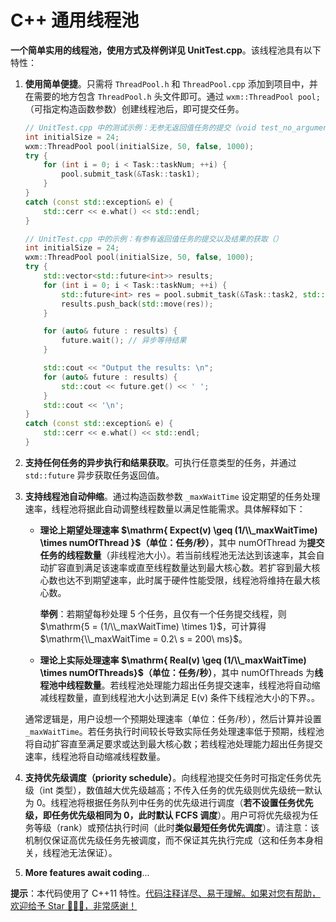 # C++ 通用线程池

**一个简单实用的线程池，使用方式及样例详见 UnitTest.cpp**。该线程池具有以下特性：

1. **使用简单便捷**。只需将 `ThreadPool.h` 和 `ThreadPool.cpp` 添加到项目中，并在需要的地方包含 `ThreadPool.h` 头文件即可。通过 `wxm::ThreadPool pool;`（可指定构造函数参数）创建线程池后，即可提交任务。

   ```C++
   // UnitTest.cpp 中的测试示例：无参无返回值任务的提交（void test_no_argument_no_ret()）
   int initialSize = 24;
   wxm::ThreadPool pool(initialSize, 50, false, 1000);
   try {
       for (int i = 0; i < Task::taskNum; ++i) {
           pool.submit_task(&Task::task1);
       }
   }
   catch (const std::exception& e) {
       std::cerr << e.what() << std::endl;
   }
   
   // UnitTest.cpp 中的示例：有参有返回值任务的提交以及结果的获取（）
   int initialSize = 24;
   wxm::ThreadPool pool(initialSize, 50, false, 1000);
   try {
       std::vector<std::future<int>> results;
       for (int i = 0; i < Task::taskNum; ++i) {
           std::future<int> res = pool.submit_task(&Task::task2, std::ref(Task::num)); // 异步获取结果
           results.push_back(std::move(res));
       }
   
       for (auto& future : results) {
           future.wait(); // 异步等待结果
       }
   
       std::cout << "Output the results: \n";
       for (auto& future : results) {
           std::cout << future.get() << ' ';
       }
       std::cout << '\n';
   }
   catch (const std::exception& e) {
       std::cerr << e.what() << std::endl;
   }
   ```

2. **支持任何任务的异步执行和结果获取**。可执行任意类型的任务，并通过 `std::future` 异步获取任务返回值。

3. **支持线程池自动伸缩**。通过构造函数参数 `_maxWaitTime` 设定期望的任务处理速率，线程池将据此自动调整线程数量以满足性能需求。具体解释如下：

   - **理论上期望处理速率 $\mathrm{ Expect(v) \geq (1/\\_maxWaitTime) \times numOfThread }$（单位：任务/秒）**，其中 $\mathrm{numOfThread}$ 为**提交任务的线程数量**（非线程池大小）。若当前线程池无法达到该速率，其会自动扩容直到满足该速率或直至线程数量达到最大核心数。若扩容到最大核心数也达不到期望速率，此时属于硬件性能受限，线程池将维持在最大核心数。

     **举例**：若期望每秒处理 5 个任务，且仅有一个任务提交线程，则 $\mathrm{5 = (1/\\_maxWaitTime) \times 1}$，可计算得 $\mathrm{\\_maxWaitTime = 0.2\ s = 200\ ms}$。

   - **理论上实际处理速率 $\mathrm{ Real(v) \geq (1/\\_maxWaitTime) \times numOfThreads}$（单位：任务/秒）**，其中 $\mathrm{numOfThreads}$ 为**线程池中线程数量**。若线程池处理能力超出任务提交速率，线程池将自动缩减线程数量，直到线程池大小达到满足 $\mathrm{E(v)}$ 条件下线程池大小的下界。。

   通常逻辑是，用户设想一个预期处理速率（单位：任务/秒），然后计算并设置 `_maxWaitTime`。若任务执行时间较长导致实际任务处理速率低于预期，线程池将自动扩容直至满足要求或达到最大核心数；若线程池处理能力超出任务提交速率，线程池将自动缩减线程数量。

4. **支持优先级调度（priority schedule）**。向线程池提交任务时可指定任务优先级（int 类型），数值越大优先级越高；不传入任务的优先级则优先级统一默认为 0。线程池将根据任务队列中任务的优先级进行调度（**若不设置任务优先级，即任务优先级相同为 0，此时默认 FCFS 调度**）。用户可将优先级视为任务等级（rank）或预估执行时间（此时**类似最短任务优先调度**）。请注意：该机制仅保证高优先级任务先被调度，而不保证其先执行完成（这和任务本身相关，线程池无法保证）。

5. **More features await coding**...

**提示**：本代码使用了 C++11 特性。<ins>代码注释详尽、易于理解。如果对您有帮助，欢迎给予 Star 🤞🤞🤞，非常感谢！</ins>

